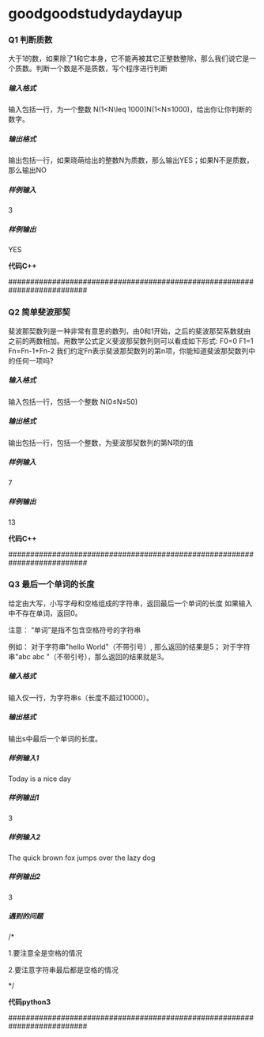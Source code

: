 # goodgoodstudydaydayup

### Q1 判断质数

大于1的数，如果除了1和它本身，它不能再被其它正整数整除，那么我们说它是一个质数。判断一个数是不是质数，写个程序进行判断

##### 输入格式
输入包括一行，为一个整数 N(1<N\leq 1000)N(1<N≤1000)，给出你让你判断的数字。

##### 输出格式
输出包括一行，如果晓萌给出的整数N为质数，那么输出YES；如果N不是质数，那么输出NO

##### 样例输入
3

##### 样例输出
YES


**代码C++**

##########################################################################

### Q2 简单斐波那契

斐波那契数列是一种非常有意思的数列，由0和1开始，之后的斐波那契系数就由之前的两数相加。用数学公式定义斐波那契数列则可以看成如下形式:
F0=0
F1=1
Fn=Fn-1+Fn-2
我们约定Fn表示斐波那契数列的第n项，你能知道斐波那契数列中的任何一项吗?

##### 输入格式
输入包括一行，包括一个整数 N(0≤N≤50)

##### 输出格式
输出包括一行，包括一个整数，为斐波那契数列的第N项的值

##### 样例输入
7

##### 样例输出
13


**代码C++**

##########################################################################
### Q3 最后一个单词的长度

给定由大写，小写字母和空格组成的字符串，返回最后一个单词的长度
如果输入中不存在单词，返回0。

注意：
“单词”是指不包含空格符号的字符串

例如：
对于字符串"hello World"（不带引号）, 那么返回的结果是5；
对于字符串"abc abc "（不带引号），那么返回的结果就是3。

##### 输入格式
输入仅一行，为字符串s（长度不超过10000）。

##### 输出格式
输出s中最后一个单词的长度。

##### 样例输入1
Today is a nice day

##### 样例输出1
3

##### 样例输入2
The quick brown fox jumps over the lazy dog   

##### 样例输出2
3

##### 遇到的问题

/*

1.要注意全是空格的情况

2.要注意字符串最后都是空格的情况

*/


**代码python3**

##########################################################################
